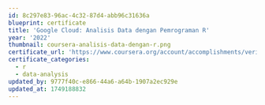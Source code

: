 ```yaml
---
id: 8c297e83-96ac-4c32-87d4-abb96c31636a
blueprint: certificate
title: 'Google Cloud: Analisis Data dengan Pemrograman R'
year: '2022'
thumbnail: coursera-analisis-data-dengan-r.png
certificate_url: 'https://www.coursera.org/account/accomplishments/verify/PGW36P3JEE7R'
certificate_categories:
  - r
  - data-analysis
updated_by: 9777f40c-e866-44a6-a64b-1907a2ec929e
updated_at: 1749188832
---
```

